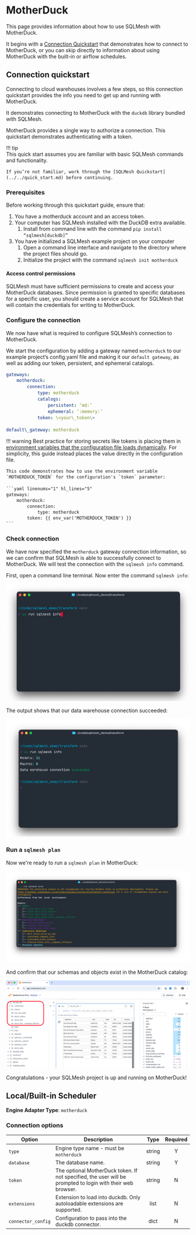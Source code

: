 # MotherDuck

This page provides information about how to use SQLMesh with MotherDuck. 

It begins with a [Connection Quickstart](#connection-quickstart) that demonstrates how to connect to MotherDuck, or you can skip directly to information about using MotherDuck with the built-in or airflow schedules.

## Connection quickstart

Connecting to cloud warehouses involves a few steps, so this connection quickstart provides the info you need to get up and running with MotherDuck.

It demonstrates connecting to MotherDuck with the `duckdb` library bundled with SQLMesh. 

MotherDuck provides a single way to authorize a connection. This quickstart demonstrates authenticating with a token.

!!! tip  
    This quick start assumes you are familiar with basic SQLMesh commands and functionality.

    If you’re not familiar, work through the [SQLMesh Quickstart](../../quick_start.md) before continuing.  

### Prerequisites

Before working through this quickstart guide, ensure that:

1. You have a motherduck account and an access token.  
2. Your computer has SQLMesh installed with the DuckDB extra available.  
   1. Install from command line with the command `pip install “sqlmesh[duckdb]”`  
3. You have initialized a SQLMesh example project on your computer  
   1. Open a command line interface and navigate to the directory where the project files should go.  
   2. Initialize the project with the command `sqlmesh init motherduck`

#### Access control permissions

SQLMesh must have sufficient permissions to create and access your MotherDuck databases. Since permission is granted to specific databases for a specific user, you should create a service account for SQLMesh that will contain the credentials for writing to MotherDuck.

### Configure the connection

We now have what is required to configure SQLMesh’s connection to MotherDuck.

We start the configuration by adding a gateway named `motherduck` to our example project’s config.yaml file and making it our `default gateway`, as well as adding our token, persistent, and ephemeral catalogs.

```yaml  
gateways:  
    motherduck:  
        connection:   
            type: motherduck  
            catalogs:  
                persistent: ‘md:’  
                ephemeral: ‘:memory:’  
            token: \<your\_token\>

default\_gateway: motherduck  
```

!!! warning
    Best practice for storing secrets like tokens is placing them in [environment variables that the configuration file loads dynamically](../../guides/configuration.md#environment-variables). For simplicity, this guide instead places the value directly in the configuration file.

    This code demonstrates how to use the environment variable `MOTHERDUCK_TOKEN` for the configuration's `token` parameter:

    ```yaml linenums="1" hl_lines="5"
    gateways:  
        motherduck:  
            connection:   
                type: motherduck  
            token: {{ env_var('MOTHERDUCK_TOKEN') }}
    ```

### Check connection

We have now specified the `motherduck` gateway connection information, so we can confirm that SQLMesh is able to successfully connect to MotherDuck. We will test the connection with the `sqlmesh info` command.

First, open a command line terminal. Now enter the command `sqlmesh info`:

![](./motherduck/sqlmesh_info.png)

The output shows that our data warehouse connection succeeded:

![](./motherduck/info_output.png)

### Run a `sqlmesh plan`

Now we're ready to run a `sqlmesh plan` in MotherDuck:

![](./motherduck/sqlmesh_plan.png)

And confirm that our schemas and objects exist in the MotherDuck catalog:

![](./motherduck/motherduck_ui.png)

Congratulations \- your SQLMesh project is up and running on MotherDuck\!


## Local/Built-in Scheduler

**Engine Adapter Type**: `motherduck`

### Connection options

| Option             | Description                                                                                                 | Type   | Required |
|--------------------|-------------------------------------------------------------------------------------------------------------|:------:|:--------:|
| `type`             | Engine type name - must be `motherduck`                                                                     | string | Y        |
| `database`         | The database name.                                                                                          | string | Y        |
| `token`            | The optional MotherDuck token. If not specified, the user will be prompted to login with their web browser. | string | N        |
| `extensions`       | Extension to load into duckdb. Only autoloadable extensions are supported.                                  | list   | N        |
| `connector_config` | Configuration to pass into the duckdb connector.                                                            | dict   | N        |
